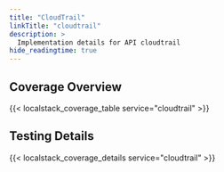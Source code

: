 ```yaml
---
title: "CloudTrail"
linkTitle: "cloudtrail"
description: >
  Implementation details for API cloudtrail
hide_readingtime: true
---
```


## Coverage Overview
{{< localstack_coverage_table service="cloudtrail" >}}

## Testing Details
{{< localstack_coverage_details service="cloudtrail" >}}
